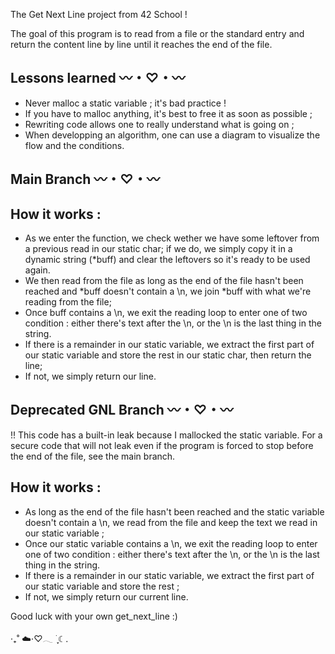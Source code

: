 The Get Next Line project from 42 School !

The goal of this program is to read from a file or the standard entry and return the content line by line until it reaches the end of the file.

Lessons learned 〰・♡・〰
-
- Never malloc a static variable ; it's bad practice !
- If you have to malloc anything, it's best to free it as soon as possible ;
- Rewriting code allows one to really understand what is going on ;
- When developping an algorithm, one can use a diagram to visualize the flow and the conditions. 

Main Branch 〰・♡・〰
-
How it works :
-
- As we enter the function, we check wether we have some leftover from a previous read in our static char; if we do, we simply copy it in a dynamic string (*buff) and clear the leftovers so it's ready to be used again.
- We then read from the file as long as the end of the file hasn't been reached and *buff doesn't contain a \n, we join *buff with what we're reading from the file;
- Once buff contains a \n, we exit the reading loop to enter one of two condition : either there's text after the \n, or the \n is the last thing in the string.
- If there is a remainder in our static variable, we extract the first part of our static variable and store the rest in our static char, then return the line;
- If not, we simply return our line.

Deprecated GNL Branch 〰・♡・〰
-
!! This code has a built-in leak because I mallocked the static variable. 
For a secure code that will not leak even if the program is forced to stop before the end of the file, see the main branch.

How it works :
-
- As long as the end of the file hasn't been reached and the static variable doesn't contain a \n, we read from the file and keep the text we read in our static variable ;
- Once our static variable contains a \n, we exit the reading loop to enter one of two condition : either there's text after the \n, or the \n is the last thing in the string.
- If there is a remainder in our static variable, we extract the first part of our static variable and store the rest ;
- If not, we simply return our current line.

Good luck with your own get_next_line :)

‧₊˚ ☁️⋅♡𓂃 ࣪ ִֶָ☾.
